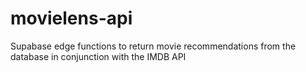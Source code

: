 # movielens-api
Supabase edge functions to return movie recommendations from the database in conjunction with the IMDB API
